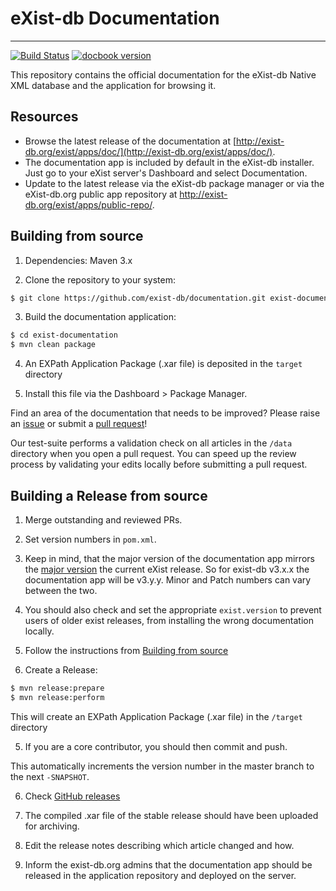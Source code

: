 # eXist-db Documentation
___
[![Build Status](https://travis-ci.org/eXist-db/documentation.svg?branch=master)](https://travis-ci.org/eXist-db/documentation)
[![docbook version](https://img.shields.io/badge/docbook-4.5-blue.svg)](http://docbook.org/xml/4.5/)

This repository contains the official documentation for the eXist-db Native XML database and the application for browsing it.

## Resources

-   Browse the latest release of the documentation at [http://exist-db.org/exist/apps/doc/](http://exist-db.org/exist/apps/doc/).
-   The documentation app is included by default in the eXist-db installer. Just go to your eXist server's Dashboard and select Documentation.
-   Update to the latest release via the eXist-db package manager or via the eXist-db.org public app repository at <http://exist-db.org/exist/apps/public-repo/>.

## Building from source

1.  Dependencies: Maven 3.x

2.  Clone the repository to your system:
```bash
$ git clone https://github.com/exist-db/documentation.git exist-documentation
```

3.  Build the documentation application:
```bash
$ cd exist-documentation
$ mvn clean package
```

4.  An EXPath Application Package (.xar file) is deposited in the `target` directory

5.  Install this file via the Dashboard > Package Manager.

Find an area of the documentation that needs to be improved? Please raise an [issue](https://github.com/eXist-db/documentation/issues) or submit a [pull request](https://github.com/eXist-db/documentation/pulls)!

Our test-suite performs a validation check on all articles in the `/data` directory when you open a pull request. You can speed up the review process by validating your edits locally before submitting a pull request.


## Building a Release from source

1.  Merge outstanding and reviewed PRs.

2.  Set version numbers in `pom.xml`.
  2. Keep in mind, that the major version of the documentation app mirrors the [major version](https://github.com/eXist-db/exist/blob/develop/exist-versioning-release.md#versioning-scheme) the current eXist release. So for exist-db v3.x.x the documentation app will be v3.y.y. Minor and Patch numbers can vary between the two.
  3. You should also check and set the appropriate `exist.version` to prevent users of older exist releases, from installing the wrong documentation locally.

2.  Follow the instructions from [Building from source](#building-from-source)

3.  Create a Release:
```bash
$ mvn release:prepare
$ mvn release:perform
```
This will create an EXPath Application Package (.xar file) in the `/target` directory

5.  If you are a core contributor, you should then commit and push.

  This  automatically increments the version number in the  master branch to the next `-SNAPSHOT`.

6. Check [GitHub releases](https://github.com/eXist-db/documentation/releases)
  1. The compiled .xar file of the stable release should have been  uploaded for archiving.

  2. Edit the release notes describing which article changed and how.  

8.  Inform the exist-db.org admins that the documentation app should be released in the application repository and deployed on the server.
